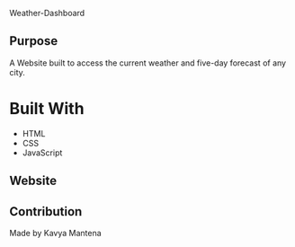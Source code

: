Weather-Dashboard


## Purpose
A Website built to access the current weather and five-day forecast of any city.

# Built With
* HTML
* CSS
* JavaScript

## Website


## Contribution
Made by Kavya Mantena